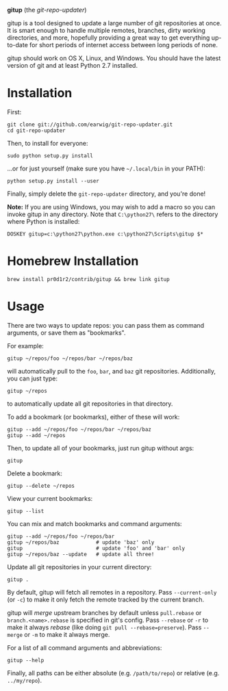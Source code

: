 __gitup__ (the _git-repo-updater_)

gitup is a tool designed to update a large number of git repositories at once.
It is smart enough to handle multiple remotes, branches, dirty working
directories, and more, hopefully providing a great way to get everything
up-to-date for short periods of internet access between long periods of none.

gitup should work on OS X, Linux, and Windows. You should have the latest
version of git and at least Python 2.7 installed.

# Installation

First:

    git clone git://github.com/earwig/git-repo-updater.git
    cd git-repo-updater

Then, to install for everyone:

    sudo python setup.py install

...or for just yourself (make sure you have `~/.local/bin` in your PATH):

    python setup.py install --user

Finally, simply delete the `git-repo-updater` directory, and you're done!

__Note:__ If you are using Windows, you may wish to add a macro so you can
invoke gitup in any directory. Note that `C:\python27\` refers to the
directory where Python is installed:

    DOSKEY gitup=c:\python27\python.exe c:\python27\Scripts\gitup $*

# Homebrew Installation

`brew install pr0d1r2/contrib/gitup && brew link gitup`

# Usage

There are two ways to update repos: you can pass them as command arguments,
or save them as "bookmarks".

For example:

    gitup ~/repos/foo ~/repos/bar ~/repos/baz

will automatically pull to the `foo`, `bar`, and `baz` git repositories.
Additionally, you can just type:

    gitup ~/repos

to automatically update all git repositories in that directory.

To add a bookmark (or bookmarks), either of these will work:

    gitup --add ~/repos/foo ~/repos/bar ~/repos/baz
    gitup --add ~/repos

Then, to update all of your bookmarks, just run gitup without args:

    gitup

Delete a bookmark:

    gitup --delete ~/repos

View your current bookmarks:

    gitup --list

You can mix and match bookmarks and command arguments:

    gitup --add ~/repos/foo ~/repos/bar
    gitup ~/repos/baz            # update 'baz' only
    gitup                        # update 'foo' and 'bar' only
    gitup ~/repos/baz --update   # update all three!

Update all git repositories in your current directory:

    gitup .

By default, gitup will fetch all remotes in a repository. Pass `--current-only`
(or `-c`) to make it only fetch the remote tracked by the current branch.

gitup will _merge_ upstream branches by default unless `pull.rebase` or
`branch.<name>.rebase` is specified in git's config. Pass `--rebase` or `-r` to
make it always _rebase_ (like doing `git pull --rebase=preserve`). Pass
`--merge` or `-m` to make it always merge.

For a list of all command arguments and abbreviations:

    gitup --help

Finally, all paths can be either absolute (e.g. `/path/to/repo`) or relative
(e.g. `../my/repo`).
